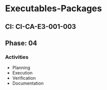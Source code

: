 # Executables-Packages

## CI: CI-CA-E3-001-003
## Phase: 04

### Activities
- Planning
- Execution
- Verification
- Documentation
